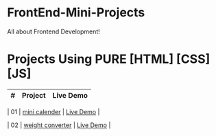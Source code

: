 # FrontEnd-Mini-Projects
All about Frontend Development!
# Projects Using PURE [HTML] [CSS] [JS]


|  #  | Project                                                                                                                     | Live Demo                                                                         |
| :-: | --------------------------------------------------------------------------------------------------------------------------- | --------------------------------------------------------------------------------- |
               
| 01  | [mini calender](https://github.com/VrushaliUphade/Frontend-Mini-Projects/tree/main/mini%20calender)                           | [Live Demo](https://vrushaliuphade.github.io/Frontend-Mini-Projects/mini%20calender/) | 

| 02  | [weight converter](https://github.com/VrushaliUphade/Frontend-Mini-Projects/tree/main/Weight%20Converter)                     | [Live Demo](https://vrushaliuphade.github.io/Frontend-Mini-Projects/Weight%20Converter/) | 
